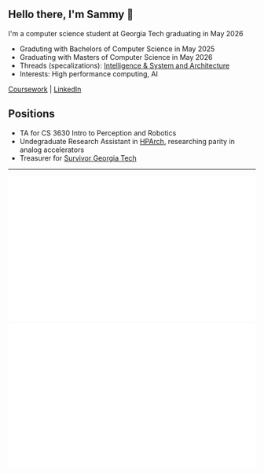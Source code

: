 ## Hello there, I'm Sammy 👋

I'm a computer science student at Georgia Tech graduating in May 2026
- Graduting with Bachelors of Computer Science in May 2025
- Graduating with Masters of Computer Science in May 2026
- Threads (specalizations): [Intelligence & System and Architecture](https://catalog.gatech.edu/programs/systems-architecture-intelligence-computer-science-bs/)
- Interests: High performance computing, AI

[Coursework](https://github.com/VirtualMe64/VirtualMe64/blob/main/coursework.md) | [LinkedIn](https://www.linkedin.com/in/sammytaubman/)

## Positions
- TA for CS 3630 Intro to Perception and Robotics
- Undegraduate Research Assistant in [HPArch](https://sites.gatech.edu/hparch/), researching parity in analog accelerators
- Treasurer for [Survivor Georgia Tech](https://sites.gatech.edu/hparch/)

---

<div align="center">
<a>
<img src="https://raw.githubusercontent.com/VirtualMe64/github-stats/master/generated/overview.svg#gh-light-mode-only" />
<img src="https://raw.githubusercontent.com/VirtualMe64/github-stats/master/generated/languages.svg#gh-light-mode-only" />
</a>
</div>
